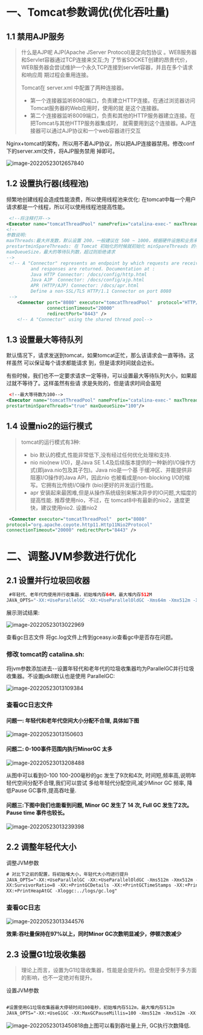 # 一、Tomcat参数调优(优化吞吐量)

## 1.1 禁用AJP服务

> 什么是AJP呢 AJP(Apache JServer Protocol)是定向包协议 。WEB服务器和Servlet容器通过TCP连接来交互;为 了节省SOCKET创建的昂贵代价，WEB服务器会尝试维护一个永久TCP连接到servlet容器，并且在多个请求和响应周 期过程会重用连接。
>
> Tomcat在 server.xml 中配置了两种连接器。
>
> +  第一个连接器监听8080端口，负责建立HTTP连接。在通过浏览器访问Tomcat服务器的Web应用时，使用的就 是这个连接器。
> + 第二个连接器监听8009端口，负责和其他的HTTP服务器建立连接。在把Tomcat与其他HTTP服务器集成时， 就需要用到这个连接器。AJP连接器可以通过AJP协议和一个web容器进行交互

Nginx+tomcat的架构，所以用不着AJP协议，所以把AJP连接器禁用。修改conf下的server.xml文件，将AJP服务禁用 掉即可。

![image-20220523012657840](https://cdn.wuzx.cool/image-20220523012657840.png)

## 1.2  设置执行器(线程池)

频繁地创建线程会造成性能浪费，所以使用线程池来优化: 在tomcat中每一个用户请求都是一个线程，所以可以使用线程池提高性能。

``` xml
 <!--将注释打开-->
<Executor name="tomcatThreadPool" namePrefix="catalina‐exec‐" maxThreads="500" minSpareThreads="50" prestartminSpareThreads="true" maxQueueSize="100"/>
<!--
参数说明:
maxThreads:最大并发数，默认设置 200，一般建议在 500 ~ 1000，根据硬件设施和业务来判断 minSpareThreads:Tomcat 初 始 化 时 创 建 的 线 程 数 ， 默 认 设 置 25
prestartminSpareThreads: 在 Tomcat 初始化的时候就初始化 minSpareThreads 的参数值，如果不等于 true， minSpareThreads 的值就没啥效果了
maxQueueSize，最大的等待队列数，超过则拒绝请求
-->
 <!-- A "Connector" represents an endpoint by which requests are received
         and responses are returned. Documentation at :
         Java HTTP Connector: /docs/config/http.html
         Java AJP  Connector: /docs/config/ajp.html
         APR (HTTP/AJP) Connector: /docs/apr.html
         Define a non-SSL/TLS HTTP/1.1 Connector on port 8080
 -->
    <Connector port="8080" executor="tomcatThreadPool"  protocol="HTTP/1.1"
               connectionTimeout="20000"
               redirectPort="8443" />
    <!-- A "Connector" using the shared thread pool-->
```

## 1.3 设置最大等待队列

默认情况下，请求发送到tomcat，如果tomcat正忙，那么该请求会一直等待。这样虽然 可以保证每个请求都能请求 到，但是请求时间就会边长。

有些时候，我们也不一定要求请求一定等待，可以设置最大等待队列大小，如果超过就不等待了。这样虽然有些请
求是失败的，但是请求时间会虽短

``` XML
 <!‐‐最大等待数为100‐‐>
<Executor name="tomcatThreadPool" namePrefix="catalina‐exec‐" maxThreads="500" minSpareThreads="100"
prestartminSpareThreads="true" maxQueueSize="100"/>
```

## 1.4 设置nio2的运行模式

> tomcat的运行模式有3种:
>
> + bio 默认的模式,性能非常低下,没有经过任何优化处理和支持.
> + nio nio(new I/O)，是Java SE 1.4及后续版本提供的一种新的I/O操作方式(即java.nio包及其子包)。Java nio是一个基 于缓冲区、并能提供非阻塞I/O操作的Java API，因此nio 也被看成是non-blocking I/O的缩写。它拥有比传统I/O操作 (bio)更好的并发运行性能。
> + apr 安装起来最困难,但是从操作系统级别来解决异步的IO问题,大幅度的提高性能. 推荐使用nio，不过，在 tomcat8中有最新的nio2，速度更快，建议使用nio2. 设置nio2

``` XML
 <Connector executor="tomcatThreadPool"  port="8080"
protocol="org.apache.coyote.http11.Http11Nio2Protocol"
connectionTimeout="20000" redirectPort="8443" />
```



# 二、调整JVM参数进行优化

## 2.1 设置并行垃圾回收器

``` java
 #年轻代、老年代均使用并行收集器，初始堆内存64M，最大堆内存512M
JAVA_OPTS="-XX:+UseParallelGC -XX:+UseParallelOldGC -Xms64m -Xmx512m -XX:+PrintGCDetails - XX:+PrintGCTimeStamps -XX:+PrintGCDateStamps -XX:+PrintHeapAtGC -Xloggc:../logs/gc.log"
```

展示测试结果:

![image-20220523013022969](https://cdn.wuzx.cool/image-20220523013022969.png)

查看gc日志文件 将gc.log文件上传到gceasy.io查看gc中是否存在问题。

### 修改 tomcat的 catalina.sh:

将jvm参数添加进去--设置年轻代和老年代的垃圾收集器均为ParallelGC并行垃圾收集器。不设置jdk8默认也是使用 ParallelGC:

![image-20220523013109384](https://cdn.wuzx.cool/image-20220523013109384.png)

### 查看GC日志文件

#### 问题一: 年轻代和老年代空间大小分配不合理, 具体如下图

![image-20220523013150603](https://cdn.wuzx.cool/image-20220523013150603.png)

#### 问题二: 0-100事件范围内执行MinorGC 太多

![image-20220523013208488](https://cdn.wuzx.cool/image-20220523013208488.png)

从图中可以看到0-100 100-200毫秒的gc 发生了9次和4次, 时间短,频率高,说明年轻代空间分配不合理,我们可以尝试 多给年轻代分配空间,减少Minor GC 频率, 降低Pause GC事件,提高吞吐量.

#### 问题三:下图中我们也能看到问题, Minor GC 发生了 14 次, Full GC 发生了2次。 Pause time 事件也较长。

![image-20220523013239398](https://cdn.wuzx.cool/image-20220523013239398.png)

## 2.2 调整年轻代大小

调整JVM参数

``` xml
# 对比下之前的配置，将初始堆大小，年轻代大小均进行提升
JAVA_OPTS="-XX:+UseParallelGC -XX:+UseParallelOldGC -Xms512m -Xmx512m -XX:NewRatio=2 -
XX:SurvivorRatio=8 -XX:+PrintGCDetails -XX:+PrintGCTimeStamps -XX:+PrintGCDateStamps -
XX:+PrintHeapAtGC -Xloggc:../logs/gc.log"
```

### 查看GC日志

![image-20220523013344576](https://cdn.wuzx.cool/image-20220523013344576.png)

**效果:吞吐量保持在97%以上，同时Minor GC次数明显减少，停顿次数减少**

## 2.3 设置G1垃圾收集器

> 理论上而言，设置为G1垃圾收集器，性能是会提升的。但是会受制于多方面的影响，也不一定绝对有提升。

设置JVM参数

``` xml
 
#设置使用G1垃圾收集器最大停顿时间100毫秒，初始堆内存512m，最大堆内存512m
JAVA_OPTS="-XX:+UseG1GC -XX:MaxGCPauseMillis=100 -Xms512m -Xmx512m -XX:+PrintGCDetails - XX:+PrintGCTimeStamps -XX:+PrintGCDateStamps -XX:+PrintHeapAtGC -Xloggc:../logs/gc.log"
```

![image-20220523013450818](https://cdn.wuzx.cool/image-20220523013450818.png)由上图可以看到吞吐量上升, GC执行次数降低.